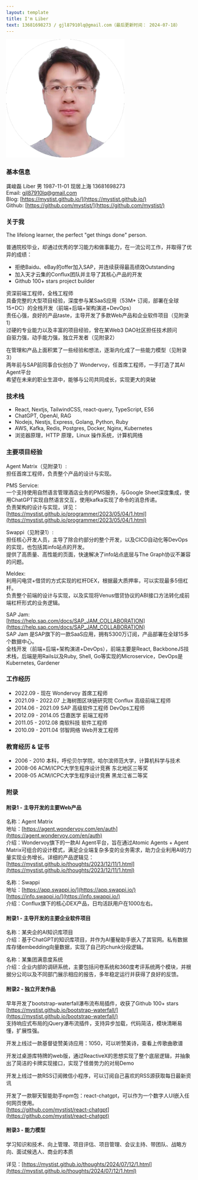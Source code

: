 ```yaml
---
layout: template
title: I'm Liber
text: 13681698273 / gjl87910lq@gmail.com（最后更新时间： 2024-07-18）
---
```


<img src="/images/liber_cv_2.png" class="cv-image" />

### 基本信息

龚峻磊 Liber 男 1987-11-01 现居上海 13681698273  
Email: gjl87910lq@gmail.com  
Blog: [https://mystist.github.io/](https://mystist.github.io/)  
Github: [https://github.com/mystist/](https://github.com/mystist/)

### 关于我

The lifelong learner, the perfect "get things done" person.

普通院校毕业，却通过优秀的学习能力和做事能力，在一流公司工作，并取得了优异的成绩：

- 拒绝Baidu、eBay的offer加入SAP，并连续获得最高绩效Outstanding
- 加入天才云集的Conflux团队并主导了其核心产品的开发
- Github 100+ stars project builder

资深前端工程师，全栈工程师  
具备完整的大型项目经验，深度参与某SaaS应用（53M+ 订阅，部署在全球15+DC）的全栈开发（前端+后端+架构演进+DevOps）  
责任心强，良好的产品taste，主导开发了多款Web产品和企业软件项目（见附录1）  
过硬的专业能力以及丰富的项目经验，曾在某Web3 DAO社区担任技术顾问  
自驱力强，动手能力强，独立开发者（见附录2）

在管理和产品上面积累了一些经验和想法，逐渐内化成了一些能力模型（见附录3）  
两年前与SAP前同事合伙创办了 Wondervoy，任首席工程师，一手打造了其AI Agent平台  
希望在未来的职业生涯中，能够与公司共同成长，实现更大的突破

### 技术栈

- React, Nextjs, TailwindCSS, react-query, TypeScript, ES6
- ChatGPT, OpenAI, RAG
- Nodejs, Nestjs, Express, Golang, Python, Ruby
- AWS, Kafka, Redis, Postgres, Docker, Nginx, Kubernetes
- 浏览器原理，HTTP 原理，Linux 操作系统，计算机网络

### 主要项目经验

Agent Matrix（见附录1）:  
担任首席工程师，负责整个产品的设计与实现。

PMS Service:  
一个支持使用自然语言管理酒店业务的PMS服务，与Google Sheet深度集成，使用ChatGPT实现自然语言交互，使用kafka实现了命令的消息传递。  
负责架构的设计与实现，详见：[https://mystist.github.io/programmer/2023/05/04/1.html](https://mystist.github.io/programmer/2023/05/04/1.html)

Swappi（见附录1）:  
担任核心开发人员，主导了除合约部分的整个开发，以及CICD自动化等DevOps的实现，也包括其info站点的开发。  
提供了高质量、高性能的页面，快速解决了info站点底层与The Graph协议不兼容的问题。

Meldex:   
利用闪电贷+借贷的方式实现的杠杆DEX，根据最大质押率，可以实现最多5倍杠杆。  
负责整个前端的设计与实现，以及实现将Venus借贷协议的ABI接口方法转化成前端杠杆形式的业务逻辑。

SAP Jam:  
[https://help.sap.com/docs/SAP_JAM_COLLABORATION](https://help.sap.com/docs/SAP_JAM_COLLABORATION)  
SAP Jam 是SAP旗下的一款SaaS应用，拥有5300万订阅，产品部署在全球15多个数据中心。  
全栈开发（前端+后端+架构演进+DevOps），前端主要是React, BackboneJS技术栈，后端是用Rails以及Ruby, Shell, Go等实现的Microservice，DevOps是Kubernetes, Gardener

### 工作经历

- 2022.09 - 现在 Wondervoy 首席工程师
- 2021.09 - 2022.07 上海树图区块链研究院 Conflux 高级前端工程师
- 2014.06 - 2021.09 SAP 高级软件工程师 DevOps工程师
- 2012.09 - 2014.05 岱嘉医学 前端工程师
- 2011.05 - 2012.08 南软科技 软件工程师
- 2010.09 - 2011.04 邻智网络 Web开发工程师

### 教育经历 & 证书

- 2006 - 2010 本科，呼伦贝尔学院，哈尔滨师范大学，计算机科学与技术
- 2008-06 ACM/ICPC大学生程序设计竞赛 东北地区三等奖
- 2008-05 ACM/ICPC大学生程序设计竞赛 黑龙江省二等奖

### 附录

#### 附录1 - 主导开发的主要Web产品

名称：Agent Matrix  
地址：[https://agent.wondervoy.com/en/auth](https://agent.wondervoy.com/en/auth)  
介绍：Wondervoy旗下的一款AI Agent平台，旨在通过Atomic Agents + Agent Matrix可组合的设计模式，满足企业端复杂多变的业务需求，助力企业利用AI的力量实现业务增长。详细的产品逻辑见：[https://mystist.github.io/thoughts/2023/12/11/1.html](https://mystist.github.io/thoughts/2023/12/11/1.html)

名称：Swappi  
地址：[https://app.swappi.io/](https://app.swappi.io/) [https://info.swappi.io/](https://info.swappi.io/)  
介绍：Conflux旗下的核心DEX产品，日均活跃用户在1000左右。

#### 附录1 - 主导开发的主要企业软件项目

名称：某央企的AI知识库项目  
介绍：基于ChatGPT的知识库项目，并作为AI董秘助手嵌入了其官网。私有数据库存储embedding向量数据，实现了自己的chunk分段逻辑。

名称：某集团满意度系统  
介绍：企业内部的调研系统，主要包括问卷系统和360度考评系统两个模块，并根据分公司以及不同部门展示相应的报告，多年稳定运行并获得了良好的反馈。

#### 附录2 - 独立开发作品

早年开发了bootstrap-waterfall瀑布流布局插件，收获了Github 100+ stars  
[https://mystist.github.io/bootstrap-waterfall/](https://mystist.github.io/bootstrap-waterfall/)  
支持响应式布局的jQuery瀑布流插件，支持异步加载，代码简洁，模块清晰易懂，扩展性强。

开发上线过一款基督徒赞美诗应用：1050，可以听赞美诗，查看上传歌曲歌谱

开发过桌游库特牌的web版，通过ReactiveX的思想实现了整个底层逻辑，并抽象出了简洁的卡牌实现接口，实现了怪兽势力的对局Demo

开发上线过一款RSS订阅微信小程序，可以订阅自己喜欢的RSS源获取每日最新资讯

开发了一款聊天智能助手npm包：react-chatgpt，可以作为一个数字人UI嵌入任何网页使用。  
[https://github.com/mystist/react-chatgpt](https://github.com/mystist/react-chatgpt)

#### 附录3 - 能力模型

学习知识和技术、向上管理、项目评估、项目管理、会议主持、带团队、战略方向、面试候选人、商业的本质

详见：[https://mystist.github.io/thoughts/2024/07/12/1.html](https://mystist.github.io/thoughts/2024/07/12/1.html)
